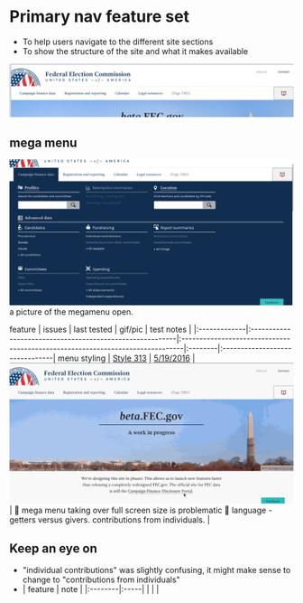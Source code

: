 # Primary nav feature set

- To help users navigate to the different site sections
- To show the structure of the site and what it makes available

![assets/nav.png](assets/nav.png)

## mega menu

![assets/menu-open.png](assets/menu-open.png) a picture of the megamenu open.

feature | issues | last tested | gif/pic | test notes | |:-------------|:---------------------------------------------------------|:------------------------------------------------------------------------------|:--------|:-------------------------------| menu styling | [Style 313](https://github.com/18F/fec-style/issues/313) | [5/19/2016](https://github.com/18F/FEC/blob/master/test_scripts/2016-5-19.md) | ![assets/megamega.gif](assets/megamega.gif) | :small_blue_diamond: mega menu taking over full screen size is problematic :small_blue_diamond: language - getters versus givers. contributions from individuals. |

## Keep an eye on

- "individual contributions" was slightly confusing, it might make sense to change to "contributions from individuals"
- | feature | note | |:--------|:-----| | | |

